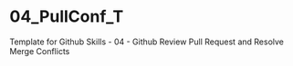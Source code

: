 # 04_PullConf_T
Template for Github Skills - 04 - Github Review Pull Request and Resolve Merge Conflicts
